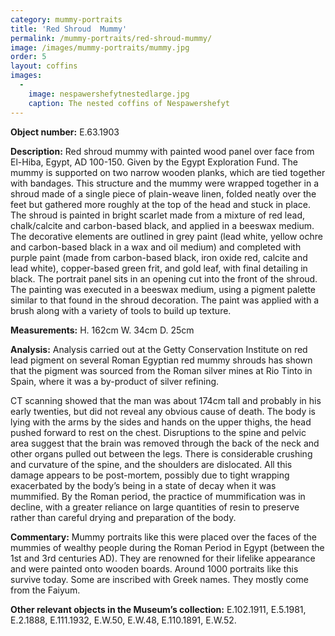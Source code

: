 ```yaml
---
category: mummy-portraits
title: 'Red Shroud  Mummy'
permalink: /mummy-portraits/red-shroud-mummy/
image: /images/mummy-portraits/mummy.jpg
order: 5
layout: coffins
images:
  -
    image: nespawershefytnestedlarge.jpg
    caption: The nested coffins of Nespawershefyt
---
```


**Object number:** E.63.1903

**Description:** Red shroud mummy with painted wood panel over face from El-Hiba, Egypt, AD 100-150. Given by the Egypt Exploration Fund. The mummy is supported on two narrow wooden planks, which are tied together with bandages. This structure and the mummy were wrapped together in a shroud made of a single piece of plain-weave linen, folded neatly over the feet but gathered more roughly at the top of the head and stuck in place. The shroud is painted in bright scarlet made from a mixture of red lead, chalk/calcite and carbon-based black, and applied in a beeswax medium. The decorative elements are outlined in grey paint (lead white, yellow ochre and carbon-based black in a wax and oil medium) and completed with purple paint (made from carbon-based black, iron oxide red, calcite and lead white), copper-based green frit, and gold leaf, with final detailing in black. The portrait panel sits in an opening cut into the front of the shroud. The painting was executed in a beeswax medium, using a pigment palette similar to that found in the shroud decoration. The paint was applied with a brush along with a variety of tools to build up texture. 

**Measurements:** H. 162cm W. 34cm D. 25cm 

**Analysis:** Analysis carried out at the Getty Conservation Institute on red lead pigment on several Roman Egyptian red mummy shrouds has shown that the pigment was sourced from the Roman silver mines at Rio Tinto in Spain, where it was a by-product of silver refining. 

CT scanning showed that the man was about 174cm tall and probably in his early twenties, but did not reveal any obvious cause of death. The body is lying with the arms by the sides and hands on the upper thighs, the head pushed forward to rest on the chest. Disruptions to the spine and pelvic area suggest that the brain was removed through the back of the neck and other organs pulled out between the legs. There is considerable crushing and curvature of the spine, and the shoulders are dislocated. All this damage appears to be post-mortem, possibly due to tight wrapping exacerbated by the body’s being in a state of decay when it was mummified. By the Roman period, the practice of mummification was in decline, with a greater reliance on large quantities of resin to preserve rather than careful drying and preparation of the body. 

**Commentary:** Mummy portraits like this were placed over the faces of the mummies of wealthy people during the Roman Period in Egypt (between the 1st and 3rd centuries AD). They are renowned for their lifelike appearance and were painted onto wooden boards. Around 1000 portraits like this survive today. Some are inscribed with Greek names. They mostly come from the Faiyum. 

**Other relevant objects in the Museum’s collection:** E.102.1911, E.5.1981, E.2.1888, E.111.1932, E.W.50, E.W.48, E.110.1891, E.W.52. 
